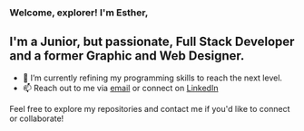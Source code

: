 ### Welcome, explorer! I'm Esther,
## I'm a Junior, but passionate, Full Stack Developer and a former Graphic and Web Designer.


- 🌱 I’m currently refining my programming skills to reach the next level.
- 📫 Reach out to me via [email](mailto:your-email@example.com) or connect on [LinkedIn](https://www.linkedin.com/in/esther-garcia-bennassar)

Feel free to explore my repositories and contact me if you'd like to connect or collaborate!

